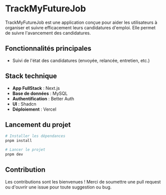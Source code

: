 # TrackMyFutureJob

TrackMyFutureJob est une application conçue pour aider les utilisateurs à organiser et suivre efficacement leurs candidatures d'emploi. Elle permet de suivre l'avancement des candidatures.

## Fonctionnalités principales

-   Suivi de l'état des candidatures (envoyée, relancée, entretien, etc.)

## Stack technique

-   **App FullStack** : Next.js
-   **Base de données** : MySQL
-   **Authentification** : Better Auth
-   **UI** : Shadcn
-   **Déploiement** : Vercel

## Lancement du projet

```bash
# Installer les dépendances
pnpm install

# Lancer le projet
pnpm dev
```

## Contribution

Les contributions sont les bienvenues ! Merci de soumettre une pull request ou d'ouvrir une issue pour toute suggestion ou bug.
